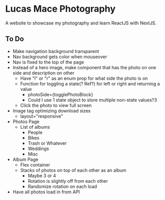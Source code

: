 # Lucas Mace Photography
A website to showcase my photography and learn ReactJS with NextJS.

## To Do
- Make navigation background transparent
- Nav background gets color when mouseover
- Nav is fixed to the top of the page
- Instead of a hero image, make component that has the photo on one side and description on other
    - Have "l" or "r" as an enum prop for what side the photo is on
    - Function for toggling a state(? Ref?) for left or right and returning a value
        - photoSide={togglePhotoBlock}
        - Could I use 1 state object to store multiple non-state values?3
    - Click the photo to view full screen
- Image tag optimizing download sizes
    - layout="responsive"
- Photos Page
    - List of albums
        - People
        - Bikes
        - Trash or Whatever
        - Weddings
        - Misc
- Album Page
    - Flex container
    - Stacks of photos on top of each other as an album
        - Maybe 3 or 4
        - Rotation is slightly off from each other
        - Randomize rotation on each load
- Have all photos load in from API